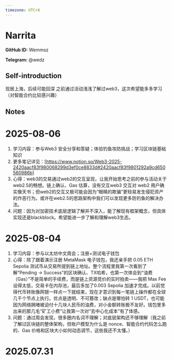 ```yaml
---
timezone: UTC+8
---
```


# Narrita

**GitHub ID:** Wemmsz

**Telegram:** @wedz

## Self-introduction

现居上海，后续可能回深    之前通过活动浅浅了解过web3，这次希望能多多学习（对智能合约比较感兴趣）

## Notes

<!-- Content_START -->
# 2025-08-06

1. 学习内容：参与Web3 安全分享和答疑；体验钓鱼攻防挑战；学习区块链基础知识
2. 更多笔记详见：[https://www.notion.so/Web3-2025-2420aacf83f980068299d3ef0ce8833d#2420aacf83f9801292a9cd650560986b]
3. 心得：web3的交易通过web2的交互呈现，让我开始思考之前的参与活动关于web2.5的畅想。链上确认、Gas 估算，没有交互web3 交互对 web2 用户确实像天书；但web2的交互又极可能会因为“眼睛的欺骗”更轻易发生侵犯资产的作恶行为。或许在web2.5的思路架构中我们可以发现更多防钓鱼的解决办法。
4. 问题：因为对加密技术底层逻辑了解并不深入，能了解现有框架概念，但具体实现还是blackblock。希望能进一步了解和理解web3生态。

# 2025-08-04

1. 学习内容：参与以太坊中文周会；注册+测试电子钱包
2. 心得：除了跟着演示注册 MetaMask 电子钱包，我还亲手把 0.05 ETH Sepolia 测试币从交易所提到链上地址。整个流程里我第一次看到了解“Pending → Success”的区块确认、TX哈希，也第一次体会到“油费（Gas）”不是简单的手续费，而是链上资源竞价的实时拍卖——我把 Max Fee 设得太低，交易卡在内存池，最后多加了0.003 Sepolia 加速才完成。以前觉得代币转账像网银一样点一下就结束，现在才意识到每一笔链上操作都在全球几千个节点上执行。优点是透明、不可篡改；缺点是哪怕转 1 USDT，也可能因为网络拥堵被迫付十几块人民币的油费，对小金额转账极不友好。钱包里多出来的那几毛“矿工小费”让我第一次对“去中心化成本”有了体感。
3. 问题：通过周会发现，很多圈内名词不理解；对底层架构还不够理解（我之前了解过区块链的整体架构，但账户模型为什么是 nonce、智能合约代码怎么跑的、Gas 价格和区块大小如何动态调节，这些我还不太懂。）


# 2025.07.31


<!-- Content_END -->
